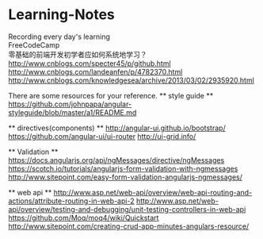 # Learning-Notes
Recording every day's learning<br>
FreeCodeCamp<br>
零基础的前端开发初学者应如何系统地学习？<br>
http://www.cnblogs.com/specter45/p/github.html <br>
http://www.cnblogs.com/landeanfen/p/4782370.html<br>
http://www.cnblogs.com/knowledgesea/archive/2013/03/02/2935920.html <br>

There are some resources for your reference.
** style guide **
https://github.com/johnpapa/angular-styleguide/blob/master/a1/README.md

** directives(components) **
http://angular-ui.github.io/bootstrap/
https://github.com/angular-ui/ui-router
http://ui-grid.info/

** Validation **
https://docs.angularjs.org/api/ngMessages/directive/ngMessages
https://scotch.io/tutorials/angularjs-form-validation-with-ngmessages
http://www.sitepoint.com/easy-form-validation-angularjs-ngmessages/

** web api **
http://www.asp.net/web-api/overview/web-api-routing-and-actions/attribute-routing-in-web-api-2
http://www.asp.net/web-api/overview/testing-and-debugging/unit-testing-controllers-in-web-api
https://github.com/Moq/moq4/wiki/Quickstart
http://www.sitepoint.com/creating-crud-app-minutes-angulars-resource/
